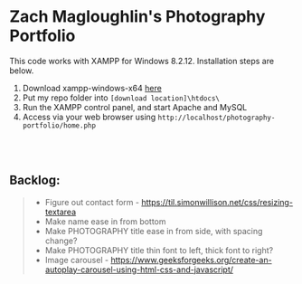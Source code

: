 # Zach Magloughlin's Photography Portfolio

This code works with XAMPP for Windows 8.2.12. Installation steps are below.

1. Download xampp-windows-x64 [here](https://sourceforge.net/projects/xampp/files/XAMPP%20Windows/8.2.12/)
2. Put my repo folder into `[download location]\htdocs\`
3. Run the XAMPP control panel, and start Apache and MySQL
4. Access via your web browser using `http://localhost/photography-portfolio/home.php`

<br />
<br />

## Backlog:

> - Figure out contact form - https://til.simonwillison.net/css/resizing-textarea
> - Make name ease in from bottom
> - Make PHOTOGRAPHY title ease in from side, with spacing change?
> - Make PHOTOGRAPHY title thin font to left, thick font to right?
> - Image carousel - https://www.geeksforgeeks.org/create-an-autoplay-carousel-using-html-css-and-javascript/